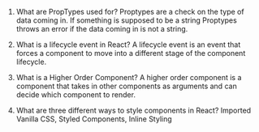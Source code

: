 1.  What are PropTypes used for?
Proptypes are a check on the type of data coming in. If something is supposed to be a string Proptypes throws an error if the data coming in is not a string.
1.  What is a lifecycle event in React?
A lifecycle event is an event that forces a component to move into a different stage of the component lifecycle.
1.  What is a Higher Order Component?
A higher order component is a component that takes in other components as arguments and can decide which component to render.

1.  What are three different ways to style components in React?
Imported Vanilla CSS, Styled Components, Inline Styling